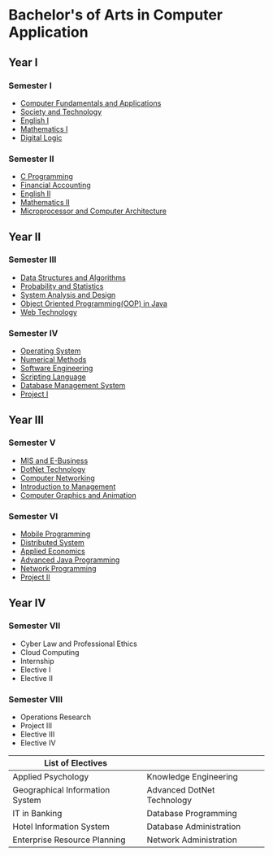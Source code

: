 # Bachelor's of Arts in Computer Application

## Year I
### Semester I
- [Computer Fundamentals and Applications](https://www.itcollegenepal.com/wp-content/uploads/2019/02/Computer-Fundamentals-and-Applications-BCA-Syllabus-IT-College-Nepal.pdf)
- [Society and Technology](https://www.itcollegenepal.com/wp-content/uploads/2019/02/Society-and-Technology-BCA-Syllabus-IT-College-Nepal.pdf)
- [English I](https://www.itcollegenepal.com/wp-content/uploads/2019/02/English-I-BCA-Syllabus-IT-College-Nepal.pdf)
- [Mathematics I]()
- [Digital Logic]()
### Semester II
- [C Programming](https://www.itcollegenepal.com/wp-content/uploads/2019/02/C-Programming-BCA-Syllabus-IT-College-Nepal.pdf)
- [Financial Accounting](https://www.itcollegenepal.com/wp-content/uploads/2019/02/Financial-Accounting-BCA-Syllabus-IT-College-Nepal.pdf)
- [English II](https://www.itcollegenepal.com/wp-content/uploads/2019/02/English-II-BCA-Syllabus-IT-College-Nepal.pdf)
- [Mathematics II](https://www.itcollegenepal.com/wp-content/uploads/2019/02/Mathematics-II-BCA-Syllabus-IT-College-Nepal.pdf)
- [Microprocessor and Computer Architecture](https://www.itcollegenepal.com/wp-content/uploads/2019/02/Mathematics-II-BCA-Syllabus-IT-College-Nepal.pdf)

## Year II
### Semester III
- [Data Structures and Algorithms](https://www.itcollegenepal.com/wp-content/uploads/2019/02/Data-Structure-and-Algorithm-BCA-Syllabus-IT-College-Nepal.pdf)
- [Probability and Statistics](https://www.itcollegenepal.com/wp-content/uploads/2019/02/Probability-and-Statistics-BCA-Syllabus-IT-College-Nepal.pdf)
- [System Analysis and Design](https://www.itcollegenepal.com/wp-content/uploads/2019/02/System-Analysis-and-Design-BCA-Syllabus-IT-College-Nepal.pdf)
- [Object Oriented Programming(OOP) in Java](https://www.itcollegenepal.com/wp-content/uploads/2019/02/OOP-in-Java-BCA-Syllabus-IT-College-Nepal.pdf)
- [Web Technology](https://www.itcollegenepal.com/wp-content/uploads/2019/02/Web-Technology-BCA-Syllabus-IT-College-Nepal.pdf)
### Semester IV
- [Operating System](https://www.itcollegenepal.com/wp-content/uploads/2019/02/Operating-System-BCA-Syllabus-IT-College-Nepal.pdf)
- [Numerical Methods](https://www.itcollegenepal.com/wp-content/uploads/2019/02/Numerical-Methods-BCA-Syllabus-IT-College-Nepal.pdf)
- [Software Engineering ](https://www.itcollegenepal.com/wp-content/uploads/2019/02/Software-Engineering-BCA-Syllabus-IT-College-Nepal.pdf)
- [Scripting Language](https://www.itcollegenepal.com/wp-content/uploads/2020/03/CACS-254-Scripting-Language-4th-SEM.pdf)
- [Database Management System](https://www.itcollegenepal.com/wp-content/uploads/2020/03/CACS-255-DBMS-Fourth-SEM-BCA.pdf)
- [Project I](https://drive.google.com/file/d/1pIH91TJos1N-VRaonCbMM9OSjPzTQgAH/view)

## Year III
### Semester V
- [MIS and E-Business](https://www.itcollegenepal.com/wp-content/uploads/2021/03/CACS-301-MIS-and-E-Business-BCA-5th-SEM.pdf)
- [DotNet Technology](https://www.itcollegenepal.com/wp-content/uploads/2021/03/CACS-302-Dot-Net-Technology-5th-SEM-BCA.pdf)
- [Computer Networking](https://www.itcollegenepal.com/wp-content/uploads/2021/03/CACS-303-Computer-Networking-BCA-5th-Sem.pdf)
- [Introduction to Management](https://www.itcollegenepal.com/wp-content/uploads/2021/03/CAMG-304-Introduction-to-Management-5th-SEM-BCA.pdf)
- [Computer Graphics and Animation](https://www.itcollegenepal.com/wp-content/uploads/2021/03/CSCS-305-Computer-Graphics-and-Animation-5th-SEM.pdf)
### Semester VI
- [Mobile Programming](https://www.itcollegenepal.com/wp-content/uploads/2021/05/CACS351-Mobile-Programming.pdf)
- [Distributed System](https://www.itcollegenepal.com/wp-content/uploads/2021/05/CACS352-Distributed-Systems.pdf)
- [Applied Economics](https://www.itcollegenepal.com/wp-content/uploads/2021/05/CAEC353-Applied-Economics.pdf)
- [Advanced Java Programming](https://www.itcollegenepal.com/wp-content/uploads/2021/05/CACS354-Advanced-Java-Programming.pdf)
- [Network Programming](https://www.itcollegenepal.com/wp-content/uploads/2021/05/CACS355-Network-Programming.pdf)
- [Project II](https://www.itcollegenepal.com/wp-content/uploads/2021/05/CAPJ356-Project-II.pdf)

## Year IV
### Semester VII
- Cyber Law and Professional Ethics
- Cloud Computing
- Internship
- Elective I
- Elective II
### Semester VIII
- Operations Research
- Project III
- Elective III
- Elective IV

| List of Electives | |
| ------------------ | ----------------- |               
| Applied Psychology | Knowledge Engineering |
| Geographical Information System | Advanced DotNet Technology  |
| IT in Banking | Database Programming |
| Hotel Information System | Database Administration |
| Enterprise Resource Planning | Network Administration |
